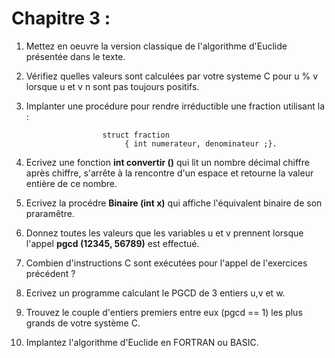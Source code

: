 # Chapitre 3 :

1. Mettez en oeuvre la version classique de l'algorithme d'Euclide présentée dans le texte.
2. Vérifiez quelles valeurs sont calculées par votre systeme C pour u % v lorsque u et v n sont pas toujours positifs.
3. Implanter une procédure pour rendre irréductible une fraction utilisant la :

                        struct fraction
                             { int numerateur, denominateur ;}.
4. Ecrivez une fonction **int convertir ()** qui lit un nombre décimal chiffre après chiffre, s'arrête à la rencontre d'un espace
et retourne la valeur entière de ce nombre.
5. Ecrivez la procédre **Binaire (int x)** qui affiche l'équivalent binaire de son praramêtre.
6. Donnez toutes les valeurs que les variables u et v prennent lorsque l'appel **pgcd (12345, 56789)** est effectué.
7. Combien d'instructions C sont exécutées pour l'appel de l'exercices précédent ?
8. Ecrivez un programme calculant le PGCD de 3 entiers u,v et w.
9. Trouvez le couple d'entiers premiers entre eux (pgcd == 1) les plus grands de votre système C.
10. Implantez l'algorithme d'Euclide en FORTRAN ou BASIC.  
